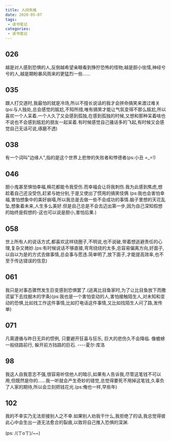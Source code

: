 ```yaml
---
title: 人间失格
date: 2020-05-07
tags:
 - 读书笔记
categories: 
 - 读书笔记
---
```


## 026 
越是对人感到恐惧的人,反倒越希望亲眼看到狰狞恐怖的怪物;越是胆小怯懦,神经兮兮的人,越是期盼暴风雨来的更猛烈一些......
## 035
跟人打交道时,我最怕的就是冷场,所以不擅长说话的我才会拼命搞笑来渡过难关(ps:与人独处,总会感觉的尴尬,不知所措,唯有搞笑才能让气氛变得不那么尴尬,所以喜欢一个人呆着.一个人久了又会感到孤独,在感到孤独的时候,又想和那种呆着啥也不说也不会感到尴尬的朋友一起呆着.有时候感觉自己骚话多的飞起,有时候又会感觉自己无话可说,琢磨不透)
## 038
有一个词叫"边缘人",指的是这个世界上悲惨的失败者和悖德者(ps:小丑 =_=!)
##  046
胆小鬼甚至惧怕幸福,棉花都能令我受伤.而幸福会让将我刺伤.我为此感到焦虑,想趁着自己还没受伤,赶紧与她分别,于是又使出了惯用的搞笑伎俩 (ps:我也会害怕幸福,害怕想象中的美好崩塌,所以我总是去做一些不会成功的事情.脑子里想的天花乱坠,想象着未来,人生多么美好.但是自己总是不会去迈出第一步,因为自己深知假想的始终是假想的-这也可以说是胆小,害怕后果.) 
## 058
世上所有人的说话方式,都喜欢这样绕圈子,不明说,也不说破,带着想逃避责任的心理,复杂又微妙.(ps:有时候说话不够直接,弯弯绕绕的太多,总容易偏离方向,好面子,以自以为是的方式去做事情,总会事与愿违.简单明了,放下面子,才能提高效率,也不至于传达错误的信息) 
## 061
我只是对事态骤然发生巨变感到恐惧罢了.(逃离比目鱼家时,为了让比目鱼放下而撒谎留下去找掘木的字条)(ps:我也是一个害怕变动的人,害怕接触陌生人,对未知和变动的恐惧,比如找工作这件事情,比如打电话这件事情,又比如找陌生人问了路,发传单)
## 071
凡需遵循与昨日无异的惯例,
只要避开狂喜与狂乐,
巨大的悲伤久不会降临.
像蟾蜍一般绕路前行,
躲开前方挡路的巨石.
----夏尔·库洛 

## 98

我这人自我意志不强,很容易听信他人的暗示,如果有人告诉我,尽管这笔钱不可以用,但既然是你的......我一听就会产生奇妙的错觉,总觉得要死不用掉这笔钱,久辜负了人家的期待,所以会立刻把钱花光.(ps:俺也一样,早些年)

## 102

我的不幸实乃无法拒接别人之不幸.如果别人劝我干什么,我拒绝了的话,我总觉得彼此心中会生出一道无法愈合的裂痕,以致将自己推入恐惧的深渊.

(ps: /(ㄒoㄒ)/~~)
